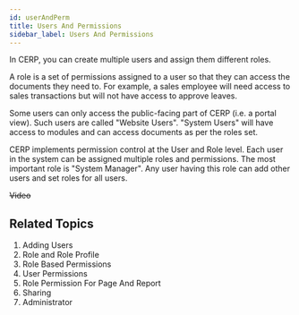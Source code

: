 ```yaml
---
id: userAndPerm
title: Users And Permissions
sidebar_label: Users And Permissions
---
```


In CERP, you can create multiple users and assign them different roles.

A role is a set of permissions assigned to a user so that they can access the documents they need to. For example, a sales employee will need access to sales transactions but will not have access to approve leaves.

Some users can only access the public-facing part of CERP (i.e. a portal view). Such users are called "Website Users". "System Users" will have access to modules and can access documents as per the roles set.

CERP implements permission control at the User and Role level. Each user in the system can be assigned multiple roles and permissions. The most important role is "System Manager". Any user having this role can add other users and set roles for all users.

~~Video~~

## Related Topics

1. Adding Users
1. Role and Role Profile
1. Role Based Permissions
1. User Permissions
1. Role Permission For Page And Report
1. Sharing
1. Administrator
